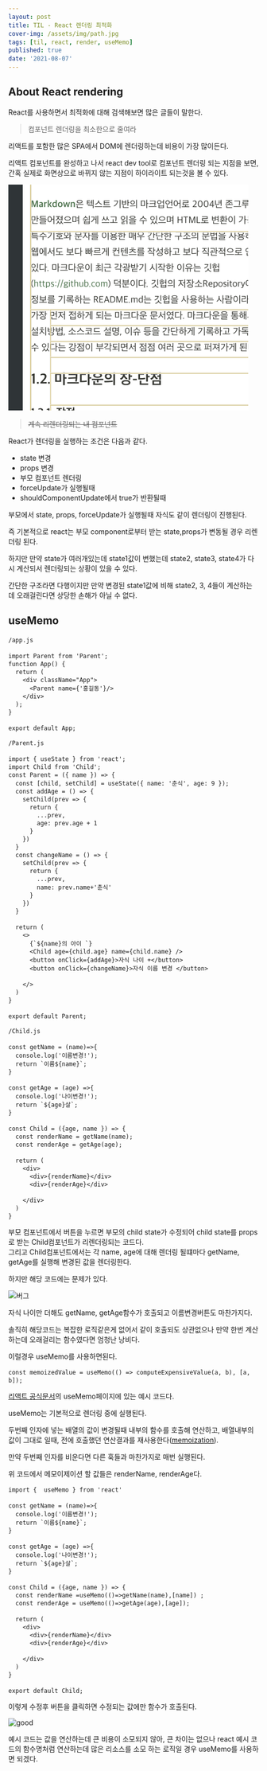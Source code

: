 ```yaml
---
layout: post
title: TIL - React 렌더링 최적화
cover-img: /assets/img/path.jpg
tags: [til, react, render, useMemo]
published: true
date: '2021-08-07'
---
```


## About React rendering

React를 사용하면서 최적화에 대해 검색해보면 많은 글들이 말한다.

>  컴포넌트 렌더링을 최소한으로 줄여라

리액트를 포함한 많은 SPA에서 DOM에 렌더링하는데 비용이 가장 많이든다.  

리액트 컴포넌트를 완성하고 나서 react dev tool로 컴포넌트 렌더링 되는 지점을 보면, 간혹 실제로 화면상으로 바뀌지 않는 지점이 하이라이트 되는것을 볼 수 있다.


![어?](postimgs/8_7/2021-08-07_rerender.png)


> ~~계속 리렌더링되는 내 컴포넌트~~

React가 렌더링을 실행하는 조건은 다음과 같다.   

- state 변경
- props 변경
- 부모 컴포넌트 렌더링
- forceUpdate가 실행될때
- shouldComponentUpdate에서 true가 반환될때 

부모에서 state, props, forceUpdate가 실행될때 자식도 같이 렌더링이 진행된다.

즉 기본적으로 react는 부모 component로부터 받는 state,props가 변동될 경우 리렌더링 된다.  

하지만 만약 state가 여러개있는데 state1값이 변했는데 state2, state3, state4가 다시 계산되서 렌더링되는 상황이 있을 수 있다.

간단한 구조라면 다행이지만 만약 변경된 state1값에 비해 state2, 3, 4들이 계산하는데 오래걸린다면 상당한 손해가 아닐 수 없다.


## useMemo 


```
/app.js

import Parent from 'Parent';
function App() {
  return (
    <div className="App">
      <Parent name={'홍길동'}/>
    </div>
  );
}

export default App;

```

```
/Parent.js

import { useState } from 'react';
import Child from 'Child';
const Parent = ({ name }) => {
  const [child, setChild] = useState({ name: '춘식', age: 9 });
  const addAge = () => {
    setChild(prev => {
      return {
        ...prev,
        age: prev.age + 1
      }
    })
  }
  const changeName = () => {
    setChild(prev => {
      return {
        ...prev,
        name: prev.name+'춘식'
      }
    })
  }

  return (
    <>
      {`${name}의 아이 `}
      <Child age={child.age} name={child.name} />
      <button onClick={addAge}>자식 나이 +</button>
      <button onClick={changeName}>자식 이름 변경 </button>

    </>
  )
}

export default Parent;

```

```
/Child.js

const getName = (name)=>{
  console.log('이름변경!');
  return `이름${name}`;
}

const getAge = (age) =>{
  console.log('나이변경!');
  return `${age}살`;
}

const Child = ({age, name }) => {
  const renderName = getName(name);
  const renderAge = getAge(age);
 
  return (
    <div>
      <div>{renderName}</div>
      <div>{renderAge}</div>
      
    </div>
  )
}

```

부모 컴포넌트에서 버튼을 누르면 부모의 child state가 수정되어 child state를 props로 받는 Child컴포넌트가 리렌더링되는 코드다.   
그리고 Child컴포넌트에서는 각 name, age에 대해 렌더링 될떄마다 getName, getAge를 실행해 변경된 값을 렌더링한다.


하지만 해당 코드에는 문제가 있다.

![버그](/postimgs/8_7/2021-08-07_bad.png)

자식 나이만 더해도 getName, getAge함수가 호출되고 이름변경버튼도 마찬가지다.  

솔직히 해당코드는 복잡한 로직같은게 없어서 같이 호출되도 상관없으나 만약 한번 계산하는데 오래걸리는 함수였다면 엄청난 낭비다.

이럴경우 useMemo를 사용하면된다. 

```
const memoizedValue = useMemo(() => computeExpensiveValue(a, b), [a, b]);
```
[리액트 공식문서](https://ko.reactjs.org/docs/hooks-reference.html#usememo)의 useMemo페이지에 있는 예시 코드다. 

useMemo는 기본적으로 렌더링 중에 실행된다.   

두번째 인자에 넣는 배열의 값이 변경될때 내부의 함수를 호출해 연산하고, 배열내부의 값이 그대로 일때, 전에 호출했던 연산결과를 재사용한다([memoization](https://ko.wikipedia.org/wiki/%EB%A9%94%EB%AA%A8%EC%9D%B4%EC%A0%9C%EC%9D%B4%EC%85%98)). 

만약 두번째 인자를 비운다면 다른 훅들과 마찬가지로 매번 실행된다.

위 코드에서 메모이제이션 할 값들은 renderName, renderAge다.

```
import {  useMemo } from 'react'

const getName = (name)=>{
  console.log('이름변경!');
  return `이름${name}`;
}

const getAge = (age) =>{
  console.log('나이변경!');
  return `${age}살`;
}

const Child = ({age, name }) => {
  const renderName =useMemo(()=>getName(name),[name]) ;
  const renderAge = useMemo(()=>getAge(age),[age]);

  return (
    <div>
      <div>{renderName}</div>
      <div>{renderAge}</div>
      
    </div>
  )
}

export default Child;
```

이렇게 수정후 버튼을 클릭하면 수정되는 값에만 함수가 호출된다.

![good](/postimgs/8_7/2021-08-07_good.png)


예시 코드는 값을 연산하는데 큰 비용이 소모되지 않아, 큰 차이는 없으나 react 예시 코드의 함수명처럼 연산하는데 많은 리소스를 소모 하는 로직일 경우 useMemo를 사용하면 되겠다. 
